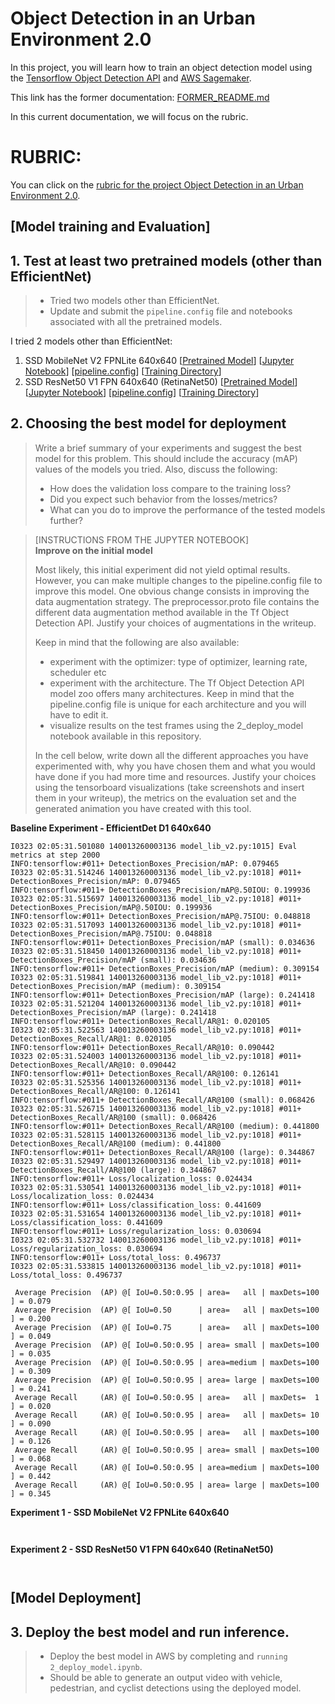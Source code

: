 # Object Detection in an Urban Environment 2.0

In this project, you will learn how to train an object detection model using the [Tensorflow Object Detection API](https://tensorflow-object-detection-api-tutorial.readthedocs.io/en/latest/index.html) and [AWS Sagemaker](https://aws.amazon.com/sagemaker/).

This link has the former documentation: [FORMER_README.md](FORMER_README.md)

In this current documentation, we will focus on the rubric.

# RUBRIC:

You can click on the [rubric for the project Object Detection in an Urban Environment 2.0](https://review.udacity.com/#!/rubrics/5089/view).

## [Model training and Evaluation]

## 1. Test at least two pretrained models (other than EfficientNet)

> * Tried two models other than EfficientNet.
> * Update and submit the `pipeline.config` file and notebooks associated with all the pretrained models.

I tried 2 models other than EfficientNet:
1. SSD MobileNet V2 FPNLite 640x640 [[Pretrained Model](http://download.tensorflow.org/models/object_detection/tf2/20200711/ssd_mobilenet_v2_fpnlite_640x640_coco17_tpu-8.tar.gz)] [[Jupyter Notebook](1_model_training_SSD_MobileNet/1_train_model_SSD_MobileNet.ipynb)] [[pipeline.config](1_model_training_SSD_MobileNet/source_dir/pipeline.config)] [[Training Directory](1_model_training_SSD_MobileNet/)]
2. SSD ResNet50 V1 FPN 640x640 (RetinaNet50) [[Pretrained Model](http://download.tensorflow.org/models/object_detection/tf2/20200711/ssd_resnet50_v1_fpn_640x640_coco17_tpu-8.tar.gz)] [[Jupyter Notebook](1_model_training_RetinaNet50/1_train_model_RetinaNet50.ipynb)] [[pipeline.config](1_model_training_RetinaNet50/source_dir/pipeline.config)] [[Training Directory](1_model_training_RetinaNet50/)]


## 2. Choosing the best model for deployment

> Write a brief summary of your experiments and suggest the best model for this problem. This should include the accuracy (mAP) values of the models you tried. Also, discuss the following:
> 
> * How does the validation loss compare to the training loss?
> * Did you expect such behavior from the losses/metrics?
> * What can you do to improve the performance of the tested models further?

> [INSTRUCTIONS FROM THE JUPYTER NOTEBOOK]<br/>
> **Improve on the initial model**
> 
> Most likely, this initial experiment did not yield optimal results. However, you can make multiple changes to the pipeline.config file to improve this model. One obvious change consists in improving the data augmentation strategy. The preprocessor.proto file contains the different data augmentation method available in the Tf Object Detection API. Justify your choices of augmentations in the writeup.
> 
> Keep in mind that the following are also available:
> 
> * experiment with the optimizer: type of optimizer, learning rate, scheduler etc
> * experiment with the architecture. The Tf Object Detection API model zoo offers many architectures. Keep in mind that the pipeline.config file is unique for each architecture and you will have to edit it.
> * visualize results on the test frames using the 2_deploy_model notebook available in this repository.
> 
> In the cell below, write down all the different approaches you have experimented with, why you have chosen them and what you would have done if you had more time and resources. Justify your choices using the tensorboard visualizations (take screenshots and insert them in your writeup), the metrics on the evaluation set and the generated animation you have created with this tool.

**Baseline Experiment - EfficientDet D1 640x640**

```
I0323 02:05:31.501080 140013260003136 model_lib_v2.py:1015] Eval metrics at step 2000
INFO:tensorflow:#011+ DetectionBoxes_Precision/mAP: 0.079465
I0323 02:05:31.514246 140013260003136 model_lib_v2.py:1018] #011+ DetectionBoxes_Precision/mAP: 0.079465
INFO:tensorflow:#011+ DetectionBoxes_Precision/mAP@.50IOU: 0.199936
I0323 02:05:31.515697 140013260003136 model_lib_v2.py:1018] #011+ DetectionBoxes_Precision/mAP@.50IOU: 0.199936
INFO:tensorflow:#011+ DetectionBoxes_Precision/mAP@.75IOU: 0.048818
I0323 02:05:31.517093 140013260003136 model_lib_v2.py:1018] #011+ DetectionBoxes_Precision/mAP@.75IOU: 0.048818
INFO:tensorflow:#011+ DetectionBoxes_Precision/mAP (small): 0.034636
I0323 02:05:31.518450 140013260003136 model_lib_v2.py:1018] #011+ DetectionBoxes_Precision/mAP (small): 0.034636
INFO:tensorflow:#011+ DetectionBoxes_Precision/mAP (medium): 0.309154
I0323 02:05:31.519841 140013260003136 model_lib_v2.py:1018] #011+ DetectionBoxes_Precision/mAP (medium): 0.309154
INFO:tensorflow:#011+ DetectionBoxes_Precision/mAP (large): 0.241418
I0323 02:05:31.521204 140013260003136 model_lib_v2.py:1018] #011+ DetectionBoxes_Precision/mAP (large): 0.241418
INFO:tensorflow:#011+ DetectionBoxes_Recall/AR@1: 0.020105
I0323 02:05:31.522563 140013260003136 model_lib_v2.py:1018] #011+ DetectionBoxes_Recall/AR@1: 0.020105
INFO:tensorflow:#011+ DetectionBoxes_Recall/AR@10: 0.090442
I0323 02:05:31.524003 140013260003136 model_lib_v2.py:1018] #011+ DetectionBoxes_Recall/AR@10: 0.090442
INFO:tensorflow:#011+ DetectionBoxes_Recall/AR@100: 0.126141
I0323 02:05:31.525356 140013260003136 model_lib_v2.py:1018] #011+ DetectionBoxes_Recall/AR@100: 0.126141
INFO:tensorflow:#011+ DetectionBoxes_Recall/AR@100 (small): 0.068426
I0323 02:05:31.526715 140013260003136 model_lib_v2.py:1018] #011+ DetectionBoxes_Recall/AR@100 (small): 0.068426
INFO:tensorflow:#011+ DetectionBoxes_Recall/AR@100 (medium): 0.441800
I0323 02:05:31.528115 140013260003136 model_lib_v2.py:1018] #011+ DetectionBoxes_Recall/AR@100 (medium): 0.441800
INFO:tensorflow:#011+ DetectionBoxes_Recall/AR@100 (large): 0.344867
I0323 02:05:31.529497 140013260003136 model_lib_v2.py:1018] #011+ DetectionBoxes_Recall/AR@100 (large): 0.344867
INFO:tensorflow:#011+ Loss/localization_loss: 0.024434
I0323 02:05:31.530541 140013260003136 model_lib_v2.py:1018] #011+ Loss/localization_loss: 0.024434
INFO:tensorflow:#011+ Loss/classification_loss: 0.441609
I0323 02:05:31.531654 140013260003136 model_lib_v2.py:1018] #011+ Loss/classification_loss: 0.441609
INFO:tensorflow:#011+ Loss/regularization_loss: 0.030694
I0323 02:05:31.532732 140013260003136 model_lib_v2.py:1018] #011+ Loss/regularization_loss: 0.030694
INFO:tensorflow:#011+ Loss/total_loss: 0.496737
I0323 02:05:31.533815 140013260003136 model_lib_v2.py:1018] #011+ Loss/total_loss: 0.496737
```

```
 Average Precision  (AP) @[ IoU=0.50:0.95 | area=   all | maxDets=100 ] = 0.079
 Average Precision  (AP) @[ IoU=0.50      | area=   all | maxDets=100 ] = 0.200
 Average Precision  (AP) @[ IoU=0.75      | area=   all | maxDets=100 ] = 0.049
 Average Precision  (AP) @[ IoU=0.50:0.95 | area= small | maxDets=100 ] = 0.035
 Average Precision  (AP) @[ IoU=0.50:0.95 | area=medium | maxDets=100 ] = 0.309
 Average Precision  (AP) @[ IoU=0.50:0.95 | area= large | maxDets=100 ] = 0.241
 Average Recall     (AR) @[ IoU=0.50:0.95 | area=   all | maxDets=  1 ] = 0.020
 Average Recall     (AR) @[ IoU=0.50:0.95 | area=   all | maxDets= 10 ] = 0.090
 Average Recall     (AR) @[ IoU=0.50:0.95 | area=   all | maxDets=100 ] = 0.126
 Average Recall     (AR) @[ IoU=0.50:0.95 | area= small | maxDets=100 ] = 0.068
 Average Recall     (AR) @[ IoU=0.50:0.95 | area=medium | maxDets=100 ] = 0.442
 Average Recall     (AR) @[ IoU=0.50:0.95 | area= large | maxDets=100 ] = 0.345
```

**Experiment 1 - SSD MobileNet V2 FPNLite 640x640**

```
```

```
```

**Experiment 2 - SSD ResNet50 V1 FPN 640x640 (RetinaNet50)**

```
```

```
```

## [Model Deployment]

## 3. Deploy the best model and run inference.

> * Deploy the best model in AWS by completing and `running 2_deploy_model.ipynb`.
> * Should be able to generate an output video with vehicle, pedestrian, and cyclist detections using the deployed model.


